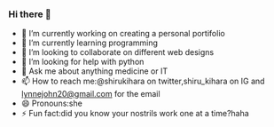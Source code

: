 ### Hi there 👋



- 🔭 I’m currently working on creating a personal portifolio
- 🌱 I’m currently learning programming
- 👯 I’m looking to collaborate on different web designs
- 🤔 I’m looking for help with python 
- 💬 Ask me about anything medicine or IT
- 📫 How to reach me:@shirukihara on twitter,shiru_kihara on IG and lynnejohn20@gmail.com for the email
- 😄 Pronouns:she 
- ⚡ Fun fact:did you know your nostrils work one at a time?haha
